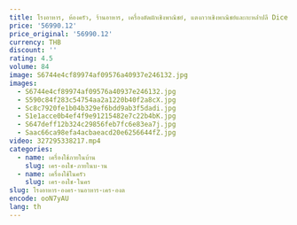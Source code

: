 ```yaml
---
title: โรงอาหาร, ห้องครัว, ร้านอาหาร, เครื่องตัดผักเชิงพาณิชย์, แตงกวาเชิงพาณิชย์และกะหล่ําปลี Dicer, เครื่องแปรรูปผัก
price: '56990.12'
price_original: '56990.12'
currency: THB
discount: ''
rating: 4.5
volume: 84
image: S6744e4cf89974af09576a40937e246132.jpg
images:
  - S6744e4cf89974af09576a40937e246132.jpg
  - S590c84f283c54754aa2a1220b40f2a8cX.jpg
  - Sc8c7920fe1b04b329ef6bdd9ab3f5dadi.jpg
  - S1e1acce0b4ef4f9e91215482e7c22b4bK.jpg
  - S647deff12b324c29856feb7fc6e83ea7j.jpg
  - Saac66ca98efa4acbaeacd20e6256644fZ.jpg
video: 327295338217.mp4
categories:
  - name: เครื่องใช้ภายในบ้าน
    slug: เคร-องใช-ภายในบ-าน
  - name: เครื่องใช้ในครัว
    slug: เคร-องใช-ในคร
slug: โรงอาหาร-องคร-านอาหาร-เคร-องต
encode: ooN7yAU
lang: th
---
```

  